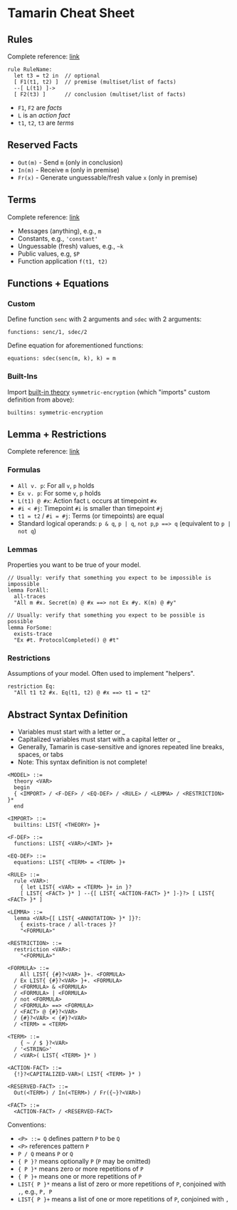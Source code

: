 # Tamarin Cheat Sheet

## Rules

Complete reference: [link](https://tamarin-prover.github.io/manual/master/book/005_protocol-specification-rules.html)

```tamarin
rule RuleName:
  let t3 = t2 in  // optional
  [ F1(t1, t2) ]  // premise (multiset/list of facts)
  --[ L(t1) ]->
  [ F2(t3) ]      // conclusion (multiset/list of facts)
```

- `F1`, `F2` are *facts*
- `L` is an *action fact*
- `t1`, `t2`, `t3` are *terms*

## Reserved Facts

- `Out(m)` - Send `m` (only in conclusion)
- `In(m)` - Receive `m` (only in premise)
- `Fr(x)` - Generate unguessable/fresh value `x` (only in premise)

## Terms

Complete reference: [link](https://tamarin-prover.github.io/manual/master/book/004_cryptographic-messages.html)

- Messages (anything), e.g., `m`
- Constants, e.g., `'constant'`
- Unguessable (fresh) values, e.g., `~k`
- Public values, e.g, `$P`
- Function application `f(t1, t2)`

## Functions + Equations

### Custom

Define function `senc` with 2 arguments and `sdec` with 2 arguments:

```tamarin
functions: senc/1, sdec/2
```

Define equation for aforementioned functions:

```tamarin
equations: sdec(senc(m, k), k) = m
```

### Built-Ins

Import [built-in theory](https://tamarin-prover.github.io/manual/master/book/004_cryptographic-messages.html#sec:builtin-theories) `symmetric-encryption` (which "imports" custom definition from above):

```tamarin
builtins: symmetric-encryption
```

## Lemma + Restrictions

Complete reference: [link](https://tamarin-prover.github.io/manual/master/book/007_property-specification.html)

### Formulas

- `All v. p`: For all `v`, `p` holds
- `Ex v. p`: For some `v`, `p` holds
- `L(t1) @ #x`: Action fact `L` occurs at timepoint `#x`
- `#i < #j`: Timepoint `#i` is smaller than timepoint `#j`
- `t1 = t2` / `#i = #j`: Terms (or timepoints) are equal
- Standard logical operands: `p & q`, `p | q`, `not p`,`p ==> q` (equivalent to `p | not q`)

### Lemmas

Properties you want to be true of your model.

```tamarin
// Usually: verify that something you expect to be impossible is impossible
lemma ForAll:
  all-traces
  "All m #x. Secret(m) @ #x ==> not Ex #y. K(m) @ #y"

// Usually: verify that something you expect to be possible is possible
lemma ForSome:
  exists-trace
  "Ex #t. ProtocolCompleted() @ #t"
```

### Restrictions

Assumptions of your model.
Often used to implement "helpers".

```tamarin
restriction Eq:
  "All t1 t2 #x. Eq(t1, t2) @ #x ==> t1 = t2"
```

## Abstract Syntax Definition

- Variables must start with a letter or _
- Capitalized variables must start with a capital letter or _
- Generally, Tamarin is case-sensitive and ignores repeated line breaks, spaces, or tabs
- Note: This syntax definition is not complete!

```tamarin
<MODEL> ::=
  theory <VAR>
  begin
  { <IMPORT> / <F-DEF> / <EQ-DEF> / <RULE> / <LEMMA> / <RESTRICTION> }*
  end

<IMPORT> ::=
  builtins: LIST{ <THEORY> }+

<F-DEF> ::=
  functions: LIST{ <VAR>/<INT> }+

<EQ-DEF> ::=
  equations: LIST{ <TERM> = <TERM> }+

<RULE> ::=
  rule <VAR>:
    { let LIST{ <VAR> = <TERM> }+ in }?
    [ LIST{ <FACT> }* ] --{[ LIST{ <ACTION-FACT> }* ]-}?> [ LIST{ <FACT> }* ]

<LEMMA> ::=
  lemma <VAR>{[ LIST{ <ANNOTATION> }* ]}?:
    { exists-trace / all-traces }?
    "<FORMULA>"

<RESTRICTION> ::=
  restriction <VAR>:
    "<FORMULA>"

<FORMULA> ::=
    All LIST{ {#}?<VAR> }+. <FORMULA>
  / Ex LIST{ {#}?<VAR> }+. <FORMULA>
  / <FORMULA> & <FORMULA>
  / <FORMULA> | <FORMULA>
  / not <FORMULA>
  / <FORMULA> ==> <FORMULA>
  / <FACT> @ {#}?<VAR>
  / {#}?<VAR> < {#}?<VAR>
  / <TERM> = <TERM>

<TERM> ::=
    { ~ / $ }?<VAR>
  / '<STRING>'
  / <VAR>( LIST{ <TERM> }* )

<ACTION-FACT> ::=
  {!}?<CAPITALIZED-VAR>( LIST{ <TERM> }* )

<RESERVED-FACT> ::=
  Out(<TERM>) / In(<TERM>) / Fr({~}?<VAR>)

<FACT> ::=
  <ACTION-FACT> / <RESERVED-FACT>
```

Conventions:

- `<P> ::= Q` defines pattern `P` to be `Q`
- `<P>` references pattern `P`
- `P / Q` means `P` or `Q`
- `{ P }?` means optionally `P` (`P` may be omitted)
- `{ P }*` means zero or more repetitions of `P`
- `{ P }+` means one or more repetitions of `P`
- `LIST{ P }*` means a list of zero or more repetitions of `P`, conjoined with `,`, e.g., `P, P`
- `LIST{ P }+` means a list of one or more repetitions of `P`, conjoined with `,`
